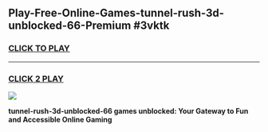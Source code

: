
## Play-Free-Online-Games-tunnel-rush-3d-unblocked-66-Premium #3vktk
<h3>
<a href="https://premium.freeplayer.one?title=tunnel-rush-3d-unblocked-66&ref=8M">CLICK TO PLAY</a></h3>
<hr>

<h3>
<a href="https://premium.freeplayer.one?title=tunnel-rush-3d-unblocked-66&ref=8M">CLICK 2 PLAY</a>
  
</h3>

<a href="https://premium.freeplayer.one?title=tunnel-rush-3d-unblocked-66&ref=8M"><img src="https://clearcache.store/games.png"></a>


**tunnel-rush-3d-unblocked-66 games unblocked: Your Gateway to Fun and Accessible Online Gaming**

